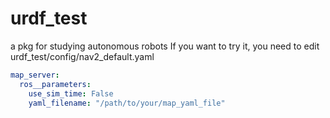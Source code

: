 # urdf_test
 a pkg for studying autonomous robots
 If you want to try it, you need to edit urdf_test/config/nav2_default.yaml
 
```yaml
map_server:
  ros__parameters:
    use_sim_time: False
    yaml_filename: "/path/to/your/map_yaml_file"
```
